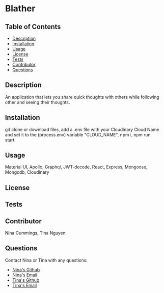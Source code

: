 # Blather
## Table of Contents
* [Description](#description)
* [Installation](#installation)
* [Usage](#Usage)
* [License](#License)
* [Tests](#Tests)
* [Contributor](#Contributor)
* [Questions](#Questions)

## Description 
An application that lets you share quick thoughts with others while following other and seeing their thoughts. 

## Installation
git clone or download files, add a .env file with your Cloudinary Cloud Name and set it to the (process.env) variable "CLOUD_NAME",  npm i, npm run start

## Usage
Material UI, Apollo, Graphql, JWT-decode, React, Express, Mongoose, Mongodb, Cloudinary

## License


## Tests


## Contributor
Nina Cummings, Tina Nguyen

## Questions 
Contact Nina or Tina with any questions: 
* [Nina's Github](https://github.com/jaderiver62)
* [Nina's Email](mailto:jaderiver64@gmail.com)
* [Tina's Github](https://github.com/ohwhytina)
* [Tina's Email](mailto:nguyentinaca@yahoo.com)

